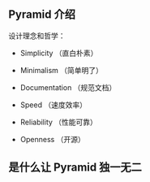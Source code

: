 
## Pyramid 介绍

设计理念和哲学：

- Simplicity （直白朴素）

- Minimalism （简单明了）

- Documentation （规范文档）

- Speed （速度效率）

- Reliability （性能可靠）

- Openness （开源）

## 是什么让 Pyramid 独一无二



